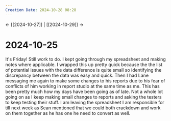 ```yaml
---
Creation Date: 2024-10-28 08:28
---
```


<- [[2024-10-27]] | [[2024-10-29]]  ->

# 2024-10-25
It's Friday! Still work to do. I kept going through my spreadsheet and making notes where applicable. I wrapped this up pretty quick because the the list of potential issues with the data difference is quite small so identifying the discrepancy between the data was easy and quick. Then I had Lane messaging me again to make some changes to his reports due to his fear of conflicts of him working in report studio at the same time as me. This has been pretty much how my days have been going as of late. Not a whole lot going on as I keep making small changes to reports and asking the testers to keep testing their stuff. I am leaving the spreadsheet I am responsible for till next week as Sean mentioned that we could both crackdown and work on them together as he has one he need to convert as well.